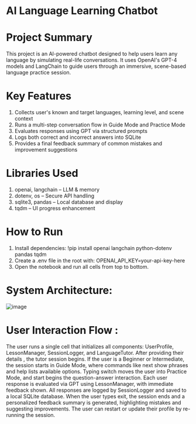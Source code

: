  # AI Language Learning Chatbot 
# Project Summary
This project is an AI-powered chatbot designed to help users learn any language by simulating real-life conversations. It uses OpenAI's GPT-4 models and LangChain to guide users through an immersive, scene-based language practice session.
 # Key Features
1.	Collects user's known and target languages, learning level, and scene context
2.	Runs a multi-step conversation flow in Guide Mode and Practice Mode
3.	Evaluates responses using GPT via structured prompts
4.	Logs both correct and incorrect answers into SQLite
5.	Provides a final feedback summary of common mistakes and improvement suggestions
# Libraries Used
1.	openai, langchain – LLM & memory
2.	dotenv, os – Secure API handling
3.	sqlite3, pandas – Local database and display
4.	tqdm – UI progress enhancement
 # How to Run
1.	Install dependencies:
!pip install openai langchain python-dotenv pandas tqdm
2.	Create a .env file in the root with:
OPENAI_API_KEY=your-api-key-here
3.	Open the notebook and run all cells from top to bottom.
# System Architecture:
![image](https://github.com/user-attachments/assets/a35324ca-bbb4-4fdd-af2a-0590a7c950ee)

 
# User Interaction Flow :
The user runs a single cell that initializes all components: UserProfile, LessonManager, SessionLogger, and LanguageTutor. After providing their details , the tutor session begins. If the user is a Beginner or Intermediate, the session starts in Guide Mode, where commands like next show phrases and help lists available options. Typing switch moves the user into Practice Mode, and start begins the question-answer interaction.
Each user response is evaluated via GPT using LessonManager, with immediate feedback shown. All responses are logged by SessionLogger and saved to a local SQLite database. When the user types exit, the session ends and a personalized feedback summary is generated, highlighting mistakes and suggesting improvements. The user can restart or update their profile by re-running the session.

